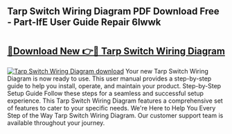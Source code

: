 ## Tarp Switch Wiring Diagram PDF Download Free - Part-IfE User Guide Repair 6lwwk

# <h2><a href="http://dfqu0bd.blite.top/?on=Tarp+Switch+Wiring+Diagram">🔗Download New 👉🔴 Tarp Switch Wiring Diagram</a></h2>

[![Tarp Switch Wiring Diagram download](https://i.imgur.com/lujVjoI.png)](http://dfqu0bd.blite.top/?on=Tarp+Switch+Wiring+Diagram)
Your new Tarp Switch Wiring Diagram is now ready to use. This user manual provides a step-by-step guide to help you install, operate, and maintain your product. Step-by-Step Setup Guide Follow these steps for a seamless and successful setup experience. This Tarp Switch Wiring Diagram features a comprehensive set of features to cater to your specific needs. We're Here to Help You Every Step of the Way Tarp Switch Wiring Diagram. Our customer support team is available throughout your journey.
